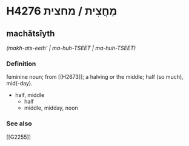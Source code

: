 # H4276 מַחֲצִית / מחצית

## machătsîyth

_(makh-ats-eeth' | ma-huh-TSEET | ma-huh-TSEET)_

### Definition

feminine noun; from [[H2673]]; a halving or the middle; half (so much), mid(-day).

- half, middle
    - half
    - middle, midday, noon
### See also

[[G2255]]

